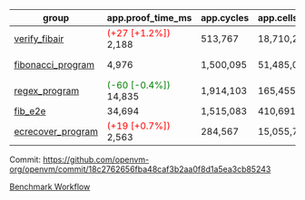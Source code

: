 | group | app.proof_time_ms | app.cycles | app.cells_used | leaf.proof_time_ms | leaf.cycles | leaf.cells_used |
| -- | -- | -- | -- | -- | -- | -- |
| [verify_fibair](https://github.com/openvm-org/openvm/blob/benchmark-results/benchmarks-pr/1331/verify_fibair-18c2762656fba48caf3b2aa0f8d1a5ea3cb85243.md) |<span style='color: red'>(+27 [+1.2%])</span> 2,188 |  513,767 |  18,710,224 |- | - | - |
| [fibonacci_program](https://github.com/openvm-org/openvm/blob/benchmark-results/benchmarks-pr/1331/fibonacci-18c2762656fba48caf3b2aa0f8d1a5ea3cb85243.md) | 4,976 |  1,500,095 |  51,485,080 |<span style='color: red'>(+29 [+0.4%])</span> 6,945 |  1,925,105 |  69,420,436 |
| [regex_program](https://github.com/openvm-org/openvm/blob/benchmark-results/benchmarks-pr/1331/regex-18c2762656fba48caf3b2aa0f8d1a5ea3cb85243.md) |<span style='color: green'>(-60 [-0.4%])</span> 14,835 |  1,914,103 |  165,455,373 |<span style='color: green'>(-49 [-0.2%])</span> 28,801 |  5,883,497 |  258,896,577 |
| [fib_e2e](https://github.com/openvm-org/openvm/blob/benchmark-results/benchmarks-pr/1331/fib_e2e-18c2762656fba48caf3b2aa0f8d1a5ea3cb85243.md) | 34,694 |  1,515,083 |  410,691,902 | 48,023 |  12,110,771 |  436,514,739 |
| [ecrecover_program](https://github.com/openvm-org/openvm/blob/benchmark-results/benchmarks-pr/1331/ecrecover-18c2762656fba48caf3b2aa0f8d1a5ea3cb85243.md) |<span style='color: red'>(+19 [+0.7%])</span> 2,563 |  284,567 |  15,055,723 |<span style='color: green'>(-92 [-0.5%])</span> 17,744 |  4,157,704 |  186,730,915 |


Commit: https://github.com/openvm-org/openvm/commit/18c2762656fba48caf3b2aa0f8d1a5ea3cb85243

[Benchmark Workflow](https://github.com/openvm-org/openvm/actions/runs/13092326857)

